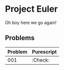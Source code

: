 # Project Euler

Oh boy here we go again!

## Problems

| Problem | Purescript |
| --- | --------------|
| 001 | :Check: |
